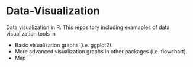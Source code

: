 # Data-Visualization
Data visualization in R. 
This repository including examaples of data visualization tools in
  - Basic visualization graphs (i.e. ggplot2). 
  - More advanced visualization graphs in other packages (i.e. flowchart). 
  - Map 
